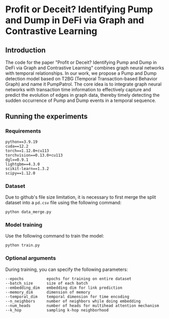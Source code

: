 # Profit or Deceit? Identifying Pump and Dump in DeFi via Graph and Contrastive Learning

## Introduction

The code for the paper "Profit or Deceit? Identifying Pump and Dump in DeFi via Graph and Contrastive Learning" combines graph neural networks with temporal relationships. In our work, we propose a Pump and Dump detection model based on T2BG (Temporal Transaction-based Behavior Graph) and name it PumpPatrol. The core idea is to integrate graph neural networks with transaction time information to effectively capture and predict the evolution of edges in graph data, thereby timely detecting the sudden occurrence of Pump and Dump events in a temporal sequence.

## Running the experiments

### Requirements

```
python==3.9.19
cuda==12.2
torch==1.12.0+cu113
torchvision==0.13.0+cu113
dgl==0.9.1
lightgbm==4.3.0
scikit-learn==1.3.2
scipy==1.12.0
```

### Dataset

Due to github's file size limitation, it is necessary to first merge the split dataset into a `pd.csv` file using the following command:

```
python data_merge.py
```

### Model training

Use the following command to train the model:

```
python train.py
```

### Optional arguments

During training, you can specify the following parameters:

```
--epochs          epochs for training on entire dataset
--batch_size      size of each batch
--embedding_dim   embedding dim for link prediction
--memory_dim      dimension of memory
--temporal_dim    temporal dimension for time encoding
--n_neighbors     number of neighbors while doing embedding
--num_heads       number of heads for multihead attention mechanism
--k_hop           sampling k-hop neighborhood
```

